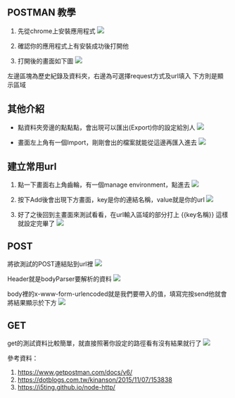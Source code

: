 ## POSTMAN 教學

1. 先從chrome上安裝應用程式
![](https://github.com/ST2DE/wee1-homework-yf-ashu/blob/master/notebook/img/postman1.png?raw=true)

2. 確認你的應用程式上有安裝成功後打開他

3. 打開後的畫面如下圖
![](https://github.com/ST2DE/wee1-homework-yf-ashu/blob/master/notebook/img/postman2.png?raw=true)

左邊區塊為歷史紀錄及資料夾，右邊為可選擇request方式及url填入
下方則是顯示區域

## 其他介紹
* 點資料夾旁邊的點點點，會出現可以匯出(Export)你的設定給別人
![](https://github.com/ST2DE/wee1-homework-yf-ashu/blob/master/notebook/img/postman7.png?raw=true)

* 畫面左上角有一個Import，剛剛會出的檔案就能從這邊再匯入進去
![](https://github.com/ST2DE/wee1-homework-yf-ashu/blob/master/notebook/img/postman8.png?raw=true)


## 建立常用url
1. 點一下畫面右上角齒輪，有一個manage environment，點進去
![](https://github.com/ST2DE/wee1-homework-yf-ashu/blob/master/notebook/img/postman9.png?raw=true)


2. 按下Add後會出現下方畫面，key是你的連結名稱，value就是你的url
![](https://github.com/ST2DE/wee1-homework-yf-ashu/blob/master/notebook/img/postman10.png?raw=true)


3. 好了之後回到主畫面來測試看看，在url輸入區域的部分打上  {{key名稱}} 這樣就設定完畢了
![](https://github.com/ST2DE/wee1-homework-yf-ashu/blob/master/notebook/img/postman11.png?raw=true)

## POST
將欲測試的POST連結貼到url裡
![](https://github.com/ST2DE/wee1-homework-yf-ashu/blob/master/notebook/img/postman3.png?raw=true)

Header就是bodyParser要解析的資料
![](https://github.com/ST2DE/wee1-homework-yf-ashu/blob/master/notebook/img/postman4.png?raw=true)

body裡的x-www-form-urlencoded就是我們要帶入的值，填寫完按send他就會將結果顯示於下方
![](https://github.com/ST2DE/wee1-homework-yf-ashu/blob/master/notebook/img/postman5.png?raw=true)

## GET
get的測試資料比較簡單，就直接照著你設定的路徑看有沒有結果就行了
![](https://github.com/ST2DE/wee1-homework-yf-ashu/blob/master/notebook/img/postman6.png?raw=true)


參考資料：
1. https://www.getpostman.com/docs/v6/
2. https://dotblogs.com.tw/kinanson/2015/11/07/153838
3. https://i5ting.github.io/node-http/